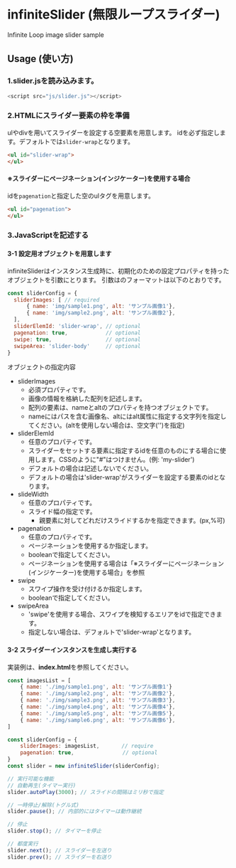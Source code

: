 # infiniteSlider (無限ループスライダー)

Infinite Loop image slider sample

## Usage (使い方)

### 1.slider.jsを読み込みます。

```js
<script src="js/slider.js"></script>
```

### 2.HTMLにスライダー要素の枠を準備

ulやdivを用いてスライダーを設定する空要素を用意します。
idを必ず指定します。デフォルトでは`slider-wrap`となります。

```HTML
<ul id="slider-wrap">
</ul>
```

#### ※スライダーにページネーション(インジケーター)を使用する場合

idを`pagenation`と指定した空のulタグを用意します。

```HTML
<ul id="pagenation">
</ul>
```

### 3.JavaScriptを記述する

#### 3-1 設定用オブジェクトを用意します

infiniteSliderはインスタンス生成時に、初期化のための設定プロパティを持ったオブジェクトを引数にとります。
引数はのフォーマットは以下のとおりです。

```js
const sliderConfig = {
  sliderImages: [ // required
      { name: 'img/sample1.png', alt: 'サンプル画像1'},
      { name: 'img/sample2.png', alt: 'サンプル画像2'},
  ],
  sliderElemId: 'slider-wrap', // optional
  pagenation: true,            // optional
  swipe: true,                 // optional
  swipeArea: 'slider-body'     // optional
}
```

オブジェクトの指定内容

- sliderImages
  - 必須プロパティです。
  - 画像の情報を格納した配列を記述します。
  - 配列の要素は、nameとaltのプロパティを持つオブジェクトです。
  - nameにはパスを含む画像名、altにはalt属性に指定する文字列を指定してください。(altを使用しない場合は、空文字('')を指定)
- sliderElemId
  - 任意のプロパティです。
  - スライダーをセットする要素に指定するidを任意のものにする場合に使用します。CSSのように"#"はつけません。(例: 'my-slider')
  - デフォルトの場合は記述しないでください。
  - デフォルトの場合は'slider-wrap'がスライダーを設定する要素のidとなります。
- slideWidth
  - 任意のプロパティです。
  - スライド幅の指定です。
    - 親要素に対してどれだけスライドするかを指定できます。(px,%可)
- pagenation
  - 任意のプロパティです。
  - ページネーションを使用するか指定します。
  - booleanで指定してください。
  - ページネーションを使用する場合は「※スライダーにページネーション(インジケーター)を使用する場合」を参照
- swipe
  - スワイプ操作を受け付けるか指定します。
  - booleanで指定してください。
- swipeArea
  - 'swipe'を使用する場合、スワイプを検知するエリアをidで指定できます。
  - 指定しない場合は、デフォルトで'slider-wrap'となります。


#### 3-2 スライダーインスタンスを生成し実行する

実装例は、**index.html**を参照してください。

```js
const imagesList = [
    { name: './img/sample1.png', alt: 'サンプル画像1'}
    { name: './img/sample2.png', alt: 'サンプル画像2'},
    { name: './img/sample3.png', alt: 'サンプル画像3'},
    { name: './img/sample4.png', alt: 'サンプル画像4'},
    { name: './img/sample5.png', alt: 'サンプル画像5'},
    { name: './img/sample6.png', alt: 'サンプル画像6'},
]

const sliderConfig = {
    sliderImages: imagesList,       // require
    pagenation: true, 　　　　　　　　 // optional
}
const slider = new infiniteSlider(sliderConfig);

// 実行可能な機能
// 自動再生(タイマー実行)
slider.autoPlay(3000); // スライドの間隔はミリ秒で指定

// 一時停止/解除(トグル式)
slider.pause(); // 内部的にはタイマーは動作継続

// 停止
slider.stop(); // タイマーを停止

// 都度実行
slider.next(); // スライダーを左送り
slider.prev(); // スライダーを右送り
```
